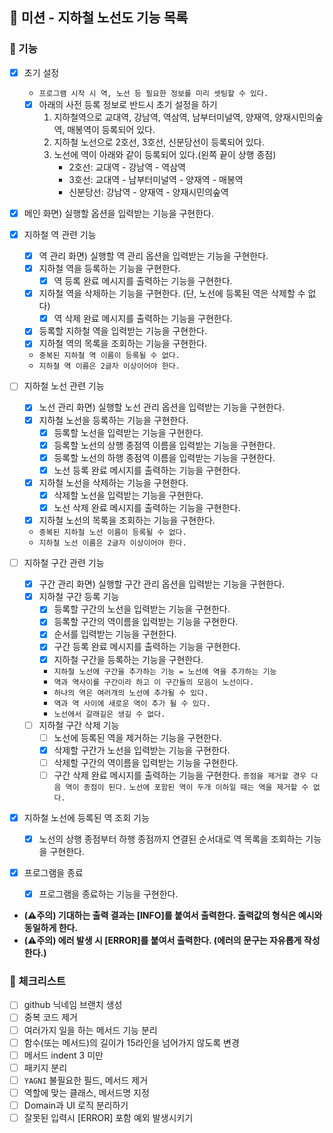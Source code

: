 ## 🚀 미션 - 지하철 노선도 기능 목록

### 🎨 기능

- [X] 초기 설정
    + `프로그램 시작 시 역, 노선 등 필요한 정보를 미리 셋팅할 수 있다.`
    + [X] 아래의 사전 등록 정보로 반드시 초기 설정을 하기
        1. 지하철역으로 교대역, 강남역, 역삼역, 남부터미널역, 양재역, 양재시민의숲역, 매봉역이 등록되어 있다.
        2. 지하철 노선으로 2호선, 3호선, 신분당선이 등록되어 있다.
        3. 노선에 역이 아래와 같이 등록되어 있다.(왼쪽 끝이 상행 종점)
            * 2호선: 교대역 - 강남역 - 역삼역
            * 3호선: 교대역 - 남부터미널역 - 양재역 - 매봉역
            * 신분당선: 강남역 - 양재역 - 양재시민의숲역

- [X] 메인 화면) 실행할 옵션을 입력받는 기능을 구현한다.

- [X] 지하철 역 관련 기능
    + [X] 역 관리 화면) 실행할 역 관리 옵션을 입력받는 기능을 구현한다.
    + [X] 지하철 역을 등록하는 기능을 구현한다.
        * [X] 역 등록 완료 메시지를 출력하는 기능을 구현한다.
    + [X] 지하철 역을 삭제하는 기능을 구현한다. (단, 노선에 등록된 역은 삭제할 수 없다)
        * [X] 역 삭제 완료 메시지를 출력하는 기능을 구현한다.
    + [X] 등록할 지하철 역을 입력받는 기능을 구현한다.
    + [X] 지하철 역의 목록을 조회하는 기능을 구현한다.
    + `중복된 지하철 역 이름이 등록될 수 없다.`
    + `지하철 역 이름은 2글자 이상이어야 한다.`

- [ ] 지하철 노선 관련 기능
    + [X] 노선 관리 화면) 실행할 노선 관리 옵션을 입력받는 기능을 구현한다.
    + [X] 지하철 노선을 등록하는 기능을 구현한다.
        * [X] 등록할 노선을 입력받는 기능을 구현한다.
        * [X] 등록할 노선의 상행 종점역 이름을 입력받는 기능을 구현한다.
        * [X] 등록할 노선의 하행 종점역 이름을 입력받는 기능을 구현한다.
        * [X] 노선 등록 완료 메시지를 출력하는 기능을 구현한다.
    + [X] 지하철 노선을 삭제하는 기능을 구현한다.
        * [X] 삭제할 노선을 입력받는 기능을 구현한다.
        * [X] 노선 삭제 완료 메시지를 출력하는 기능을 구현한다.
    + [X] 지하철 노선의 목록을 조회하는 기능을 구현한다.
    + `중복된 지하철 노선 이름이 등록될 수 없다.`
    + `지하철 노선 이름은 2글자 이상이어야 한다.`

- [ ] 지하철 구간 관련 기능
    + [X] 구간 관리 화면) 실행할 구간 관리 옵션을 입력받는 기능을 구현한다.
    + [X] 지하철 구간 등록 기능
        * [X] 등록할 구간의 노선을 입력받는 기능을 구현한다.
        * [X] 등록할 구간의 역이름을 입력받는 기능을 구현한다.
        * [X] 순서를 입력받는 기능을 구현한다.
        * [X] 구간 등록 완료 메시지를 출력하는 기능을 구현한다.
        * [X] 지하철 구간을 등록하는 기능을 구현한다.
        * `지하철 노선에 구간을 추가하는 기능 = 노선에 역을 추가하는 기능`
        * `역과 역사이를 구간이라 하고 이 구간들의 모음이 노선이다.`
        * `하나의 역은 여러개의 노선에 추가될 수 있다.`
        * `역과 역 사이에 새로운 역이 추가 될 수 있다.`
        * `노선에서 갈래길은 생길 수 없다.`
    + [ ] 지하철 구간 삭제 기능
        * [ ] 노선에 등록된 역을 제거하는 기능을 구현한다.
        * [X] 삭제할 구간가 노선을 입력받는 기능을 구현한다.
        * [ ] 삭제할 구간의 역이름을 입력받는 기능을 구현한다.
        * [ ] 구간 삭제 완료 메시지를 출력하는 기능을 구현한다.
          `종점을 제거할 경우 다음 역이 종점이 된다.`
          `노선에 포함된 역이 두개 이하일 때는 역을 제거할 수 없다.`

- [X] 지하철 노선에 등록된 역 조회 기능
    + [X] 노선의 상행 종점부터 하행 종점까지 연결된 순서대로 역 목록을 조회하는 기능을 구현한다.

- [X] 프로그램을 종료
    + [X] 프로그램을 종료하는 기능을 구현한다.

+ **(⚠️주의) 기대하는 출력 결과는 [INFO]를 붙여서 출력한다. 출력값의 형식은 예시와 동일하게 한다.**
+ **(⚠️주의) 에러 발생 시 [ERROR]를 붙여서 출력한다. (에러의 문구는 자유롭게 작성한다.)**

### 🍬 체크리스트

- [ ] github 닉네임 브랜치 생성
- [ ] 중복 코드 제거
- [ ] 여러가지 일을 하는 메서드 기능 분리
- [ ] 함수(또는 메서드)의 길이가 15라인을 넘어가지 않도록 변경
- [ ] 메서드 indent 3 미만
- [ ] 패키지 분리
- [ ] `YAGNI` 불필요한 필드, 메서드 제거
- [ ] 역할에 맞는 클래스, 메서드명 지정
- [ ] Domain과 UI 로직 분리하기
- [ ] 잘못된 입력시 [ERROR] 포함 예외 발생시키기
